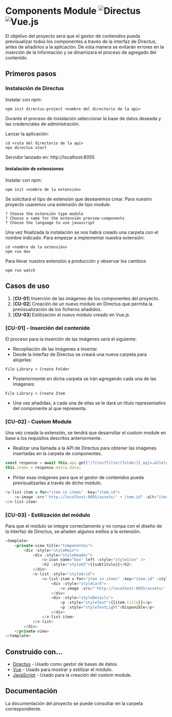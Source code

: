 # Components Module ![Directus](https://img.shields.io/badge/directus-%2364f.svg?style=for-the-badge&logo=directus&logoColor=white) ![Vue.js](https://img.shields.io/badge/vuejs-%2335495e.svg?style=for-the-badge&logo=vuedotjs&logoColor=%234FC08D)

El objetivo del proyecto será que el gestor de contenidos pueda previsualizar todos los componentes a través de la interfaz de Directus, antes de añadirlos a la aplicación. De esta manera se evitarán errores en la inserción de la información y se dinamizará el proceso de agregado del contenido.

## Primeros pasos

### Instalación de Directus

Instalar con npm:

```console
npm init directus-project <nombre del directorio de la api>
```

Durante el proceso de instalación seleccionar la base de datos deseada y las credenciales de administración.

Lanzar la aplicación:

```console
cd <ruta del directorio de la api>
npx directus start
```

Servidor lanzado en: http://localhost:8055

#### Instalación de extensiones

Instalar con npm:

```console
npm init <nombre de la extensión>
```

Se solicitará el tipo de extensión que desearemos crear. Para nuestro proyecto usaremos una extensión de tipo module.

```console
? Choose the extensión type module
? Choose a name for the extensión preview-components
? Choose the language to use javascript
```

Una vez finalizada la instalación se nos habrá creado una carpeta con el nombre indicado. Para empezar a implementar nuestra extensión:

```console
cd <nombre de la extensión>
npm run dev
```

Para llevar nuestra extensión a producción y observar los cambios
```console
npm run watch
```

## Casos de uso

1. [**CU-01**] Inserción de las imágenes de los componentes del proyecto.
2. [**CU-02**] Creación de un nuevo módulo en Directus que permita la previsualización de los ficheros añadidos.
3. [**CU-03**] Estilización el nuevo módulo creado en Vue.js.

### [CU-01] - Inserción del contenido

El proceso para la inserción de las imágenes será el siguiente:
-  Recopilación de las imágenes a insertar.
-  Desde la interfaz de Directus se creará una nueva carpeta para alojarlas:

```console
File Library > Create Folder
```

-  Posteriormente en dicha carpeta se irán agregando cada una de las imágenes:

```console
File Library > Create Item
```

-  Una vez añadidas, a cada una de ellas se le dará un título representativo del componente al que representa.


### [CU-02] - Custom Module 

Una vez creada la extensión, se tendrá que desarrollar el custom module en base a los requisitos descritos anteriormente. 

-  Realizar una llamada a la API de Directus para obtener las imágenes insertadas en la carpeta de componentes.

```javascript
const response = await this.api.get("/files?filter[folder][_eq]=…&fields[]=id&fields[]=title");
this.items = response.datsa.data;
```

-  Pintar esas imágenes para que el gestor de contenidos pueda previsualizarlas a través de dicho módulo.

```javascript
<v-list-item v-for="item in items" :key="item.id">
    <v-image :src"'http://localhost:8055/assets/' + item.id" :alt="item.title" />
</v-list-item>
```

### [CU-03] - Estilización del módulo 

Para que el módulo se integre correctamente y no rompa con el diseño de la interfaz de Directus, se añaden algunos estilos a la extensión.

```javascript
<template>
	<private-view title="Componentes">
		<div :style="styleMain">
			<div :style="styleHeader">
				<v-icon name="box" left :style="styleIcon" />
				<h2 :style="styleH2">{{subtitulo}}</h2>
			</div>
			<v-list :style="styleGrid">
				<v-list-item v-for="item in items" :key="item.id" :style="styleItem">
					<div :style="styleCard">
						<v-image :src="'http://localhost:8055/assets/' + item.id" :alt="item.title" :style="styleImage" />
					</div>
					<div :style="styleDetails">
						<p :style="styleText">{{item.title}}</p>
						<p :style="styleTextLight">Disponible</p>					
					</div>
				</v-list-item>				
			</v-list>
		</div>
	</private-view>
</template>
```

## Construido con...

* [Directus](https://docs.directus.io/) - Usado como gestor de bases de datos.
* [Vue](https://vuejs.org/) - Usado para mostrar y estilizar el módulo.
* [JavaScript](https://devdocs.io/javascript/) - Usado para la creación del custom module.

## Documentación

La documentación del proyecto se puede consultar en la carpeta correspondiente.

